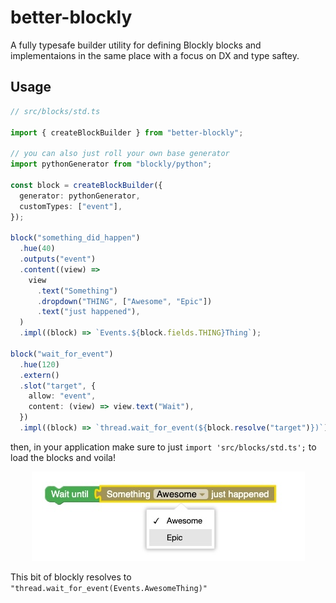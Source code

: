 # better-blockly

A fully typesafe builder utility for defining Blockly blocks and implementaions in the same place with a focus on DX and type saftey.

## Usage

```ts
// src/blocks/std.ts

import { createBlockBuilder } from "better-blockly";

// you can also just roll your own base generator 
import pythonGenerator from "blockly/python"; 

const block = createBlockBuilder({
  generator: pythonGenerator,
  customTypes: ["event"],
});

block("something_did_happen")
  .hue(40)
  .outputs("event")
  .content((view) =>
    view
      .text("Something")
      .dropdown("THING", ["Awesome", "Epic"])
      .text("just happened"),
  )
  .impl((block) => `Events.${block.fields.THING}Thing`);

block("wait_for_event")
  .hue(120)
  .extern()
  .slot("target", {
    allow: "event",
    content: (view) => view.text("Wait"),
  })
  .impl((block) => `thread.wait_for_event(${block.resolve("target")})`);

```

then, in your application make sure to just `import 'src/blocks/std.ts';` to load the blocks and voila!

<p align="center">
    <img src="public/img/quickstart-demo.jpg" />
</p>

This bit of blockly resolves to `"thread.wait_for_event(Events.AwesomeThing)"`

